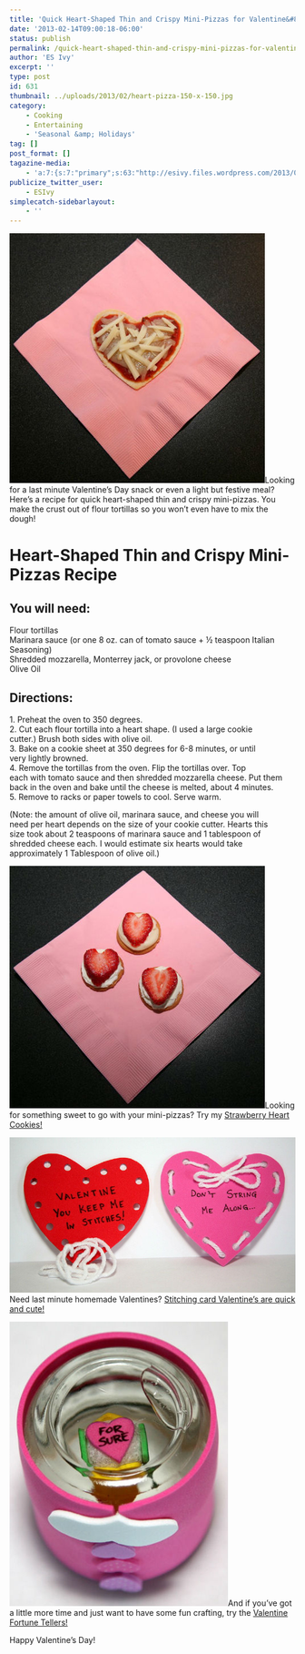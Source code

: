 ```yaml
---
title: 'Quick Heart-Shaped Thin and Crispy Mini-Pizzas for Valentine&#8217;s'
date: '2013-02-14T09:00:18-06:00'
status: publish
permalink: /quick-heart-shaped-thin-and-crispy-mini-pizzas-for-valentines
author: 'ES Ivy'
excerpt: ''
type: post
id: 631
thumbnail: ../uploads/2013/02/heart-pizza-150-x-150.jpg
category:
    - Cooking
    - Entertaining
    - 'Seasonal &amp; Holidays'
tag: []
post_format: []
tagazine-media:
    - 'a:7:{s:7:"primary";s:63:"http://esivy.files.wordpress.com/2013/02/stictch-valentines.jpg";s:6:"images";a:4:{s:68:"http://esivy.files.wordpress.com/2013/02/mini-pizza-hearts-sized.jpg";a:6:{s:8:"file_url";s:68:"http://esivy.files.wordpress.com/2013/02/mini-pizza-hearts-sized.jpg";s:5:"width";i:450;s:6:"height";i:439;s:4:"type";s:5:"image";s:4:"area";i:197550;s:9:"file_path";b:0;}s:74:"http://esivy.files.wordpress.com/2013/02/stawberry-heart-cookies-sized.jpg";a:6:{s:8:"file_url";s:74:"http://esivy.files.wordpress.com/2013/02/stawberry-heart-cookies-sized.jpg";s:5:"width";i:450;s:6:"height";i:426;s:4:"type";s:5:"image";s:4:"area";i:191700;s:9:"file_path";b:0;}s:63:"http://esivy.files.wordpress.com/2013/02/stictch-valentines.jpg";a:6:{s:8:"file_url";s:63:"http://esivy.files.wordpress.com/2013/02/stictch-valentines.jpg";s:5:"width";i:793;s:6:"height";i:430;s:4:"type";s:5:"image";s:4:"area";i:340990;s:9:"file_path";b:0;}s:69:"http://esivy.files.wordpress.com/2013/02/valentine-8-ball-answer2.jpg";a:6:{s:8:"file_url";s:69:"http://esivy.files.wordpress.com/2013/02/valentine-8-ball-answer2.jpg";s:5:"width";i:385;s:6:"height";i:500;s:4:"type";s:5:"image";s:4:"area";i:192500;s:9:"file_path";b:0;}}s:6:"videos";a:0:{}s:11:"image_count";i:4;s:6:"author";s:8:"37195739";s:7:"blog_id";s:8:"40536089";s:9:"mod_stamp";s:19:"2013-02-14 05:12:22";}'
publicize_twitter_user:
    - ESIvy
simplecatch-sidebarlayout:
    - ''
---
```

[![mini-pizza hearts sized](../uploads/2013/02/mini-pizza-hearts-sized.jpg?w=300)](http://192.168.1.34:4945/wp-content/uploads/2013/02/mini-pizza-hearts-sized.jpg)Looking for a last minute Valentine’s Day snack or even a light but festive meal? Here’s a recipe for quick heart-shaped thin and crispy mini-pizzas. You make the crust out of flour tortillas so you won’t even have to mix the dough!

Heart-Shaped Thin and Crispy Mini-Pizzas Recipe
===============================================

You will need:
--------------

Flour tortillas  
Marinara sauce (or one 8 oz. can of tomato sauce + ½ teaspoon Italian Seasoning)  
Shredded mozzarella, Monterrey jack, or provolone cheese  
Olive Oil

Directions:
-----------

1\. Preheat the oven to 350 degrees.  
2\. Cut each flour tortilla into a heart shape. (I used a large cookie  
cutter.) Brush both sides with olive oil.  
3\. Bake on a cookie sheet at 350 degrees for 6-8 minutes, or until  
very lightly browned.  
4\. Remove the tortillas from the oven. Flip the tortillas over. Top  
each with tomato sauce and then shredded mozzarella cheese. Put them  
back in the oven and bake until the cheese is melted, about 4 minutes.  
5\. Remove to racks or paper towels to cool. Serve warm.

(Note: the amount of olive oil, marinara sauce, and cheese you will  
need per heart depends on the size of your cookie cutter. Hearts this  
size took about 2 teaspoons of marinara sauce and 1 tablespoon of  
shredded cheese each. I would estimate six hearts would take  
approximately 1 Tablespoon of olive oil.)

[![Stawberry Heart Cookies sized](../uploads/2013/02/stawberry-heart-cookies-sized.jpg?w=150)](http://192.168.1.34:4945/cooking/super-easy-strawberry-heart-valentine-cookies/)Looking for something sweet to go with your mini-pizzas? Try my [Strawberry Heart Cookies!](http://192.168.1.34:4945/cooking/super-easy-strawberry-heart-valentine-cookies/ "Super Easy Strawberry Heart Valentine Cookies")

[![stictch valentines](../uploads/2013/02/stictch-valentines.jpg?w=150)](http://192.168.1.34:4945/crafts/help-your-little-one-make-their-own-stitching-card-valentines/ "Super Easy Strawberry Heart Valentine Cookies")Need last minute homemade Valentines? [Stitching card Valentine’s are quick and cute!](http://192.168.1.34:4945/crafts/help-your-little-one-make-their-own-stitching-card-valentines/ "Help your little one make their own stitching card Valentines")

[![Valentine 8 ball answer](../uploads/2013/02/valentine-8-ball-answer2.jpg?w=115)](http://192.168.1.34:4945/crafts/valentine-fortune-teller/)And if you’ve got a little more time and just want to have some fun crafting, try the [Valentine Fortune Tellers!](http://192.168.1.34:4945/crafts/valentine-fortune-teller/ "Make Your Own Valentine Fortune Teller")

Happy Valentine’s Day!